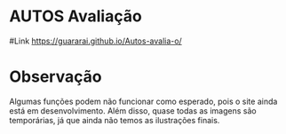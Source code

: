 # AUTOS Avaliação

#Link
https://guararai.github.io/Autos-avalia-o/


# Observação

Algumas funções podem não funcionar como esperado, pois o site ainda está em desenvolvimento. Além disso, quase todas as imagens são temporárias, já que ainda não temos as ilustrações finais.
